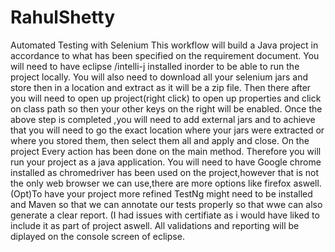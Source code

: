# RahulShetty
Automated Testing with Selenium
This workflow will build a Java project in accordance to what has been specified on the requirement document.
You will need to have eclipse /intelli-j installed inorder to be able to run the project locally.
You will also need to download all your selenium jars and store then in a location and extract as it will be a zip file.
Then there after you will need to open up project(right click) to open up properties and click on class path so then your other keys on the right will be enabled.
Once the above step is completed ,you will need to add external jars and to achieve that you will need to go the exact location where your jars were extracted or where you stored them, then select them all and apply and close.
On the project Every action has been done on the main method.
Therefore you will run your project as a java application.
You will need to have Google chrome installed as chromedriver has been used on the project,however that is not the only web browser we can use,there are more options like firefox aswell.
(Opt)To have your project more refined TestNg might need to be installed and Maven so that we can annotate our tests properly so that wwe can also generate a clear report. (I had issues with certifiate as i would have liked to include it as part of project aswell.
All validations and reporting will be diplayed on the console screen of eclipse.
